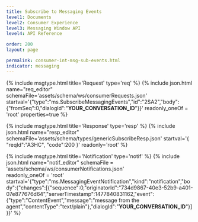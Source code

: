 ```yaml
---
title: Subscribe to Messaging Events
level1: Documents
level2: Consumer Experience
level3: Messaging Window API
level4: API Reference

order: 200
layout: page

permalink: consumer-int-msg-sub-events.html
indicator: messaging
---
```

{% include msgtype.html title='Request' type='req' %}
{% include json.html name="req_editor" 
        schemaFile='assets/schema/ws/consumerRequests.json'
	startval='{"type":"ms.SubscribeMessagingEvents","id":"2SA2","body":{"fromSeq":0,"dialogId":"__YOUR_CONVERSATION_ID__"}}'
        readonly_oneOf = 'root'
	properties=true
	%}

{% include msgtype.html title='Response' type='resp' %}
{% include json.html name="resp_editor"
	schemaFile='assets/schema/types/genericSubscribeResp.json'
	startval='{ "reqId":"A3HC", "code":200 }'
	readonly='root' %}

{% include msgtype.html title='Notification' type='notif' %}
{% include json.html name="notif_editor"
	schemaFile = 'assets/schema/ws/consumerNotifications.json' 	
        readonly_oneOf = 'root'
	startval='{"type":"ms.MessagingEventNotification","kind":"notification","body":{"changes":[{"sequence":0,"originatorId":"734d9867-40e3-52b9-a401-07e877676d64","serverTimestamp":1477840831162,"event":{"type":"ContentEvent","message":"message from the agent","contentType":"text/plain"},"dialogId":"__YOUR_CONVERSATION_ID__"}]}}' %}
